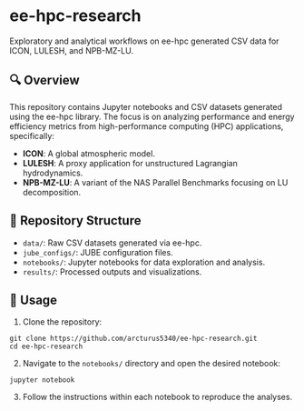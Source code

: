 # ee-hpc-research

Exploratory and analytical workflows on ee-hpc generated CSV data for ICON, LULESH, and NPB-MZ-LU.

## 🔍 Overview

This repository contains Jupyter notebooks and CSV datasets generated using the ee-hpc library. The focus is on analyzing performance and energy efficiency metrics from high-performance computing (HPC) applications, specifically:

- **ICON**: A global atmospheric model.
- **LULESH**: A proxy application for unstructured Lagrangian hydrodynamics.
- **NPB-MZ-LU**: A variant of the NAS Parallel Benchmarks focusing on LU decomposition.

## 📂 Repository Structure

- `data/`: Raw CSV datasets generated via ee-hpc.
- `jube_configs/`: JUBE configuration files.
- `notebooks/`: Jupyter notebooks for data exploration and analysis.
- `results/`: Processed outputs and visualizations.

## 🚀 Usage

1. Clone the repository:

```
git clone https://github.com/arcturus5340/ee-hpc-research.git
cd ee-hpc-research
```

2. Navigate to the `notebooks/` directory and open the desired notebook:

```
jupyter notebook
```

3. Follow the instructions within each notebook to reproduce the analyses.
